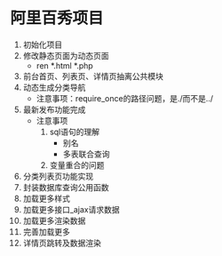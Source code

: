 # 阿里百秀项目
1. 初始化项目
2. 修改静态页面为动态页面
    + ren *.html *.php
3. 前台首页、列表页、详情页抽离公共模块
4. 动态生成分类导航
    + 注意事项：require_once的路径问题，是./而不是../
5. 最新发布功能完成
    + 注意事项
        1. sql语句的理解
            + 别名
            + 多表联合查询
        2. 变量重合的问题
6. 分类列表页功能实现
7. 封装数据库查询公用函数
8. 加载更多样式
9. 加载更多接口_ajax请求数据
10. 加载更多渲染数据
11. 完善加载更多
12. 详情页跳转及数据渲染